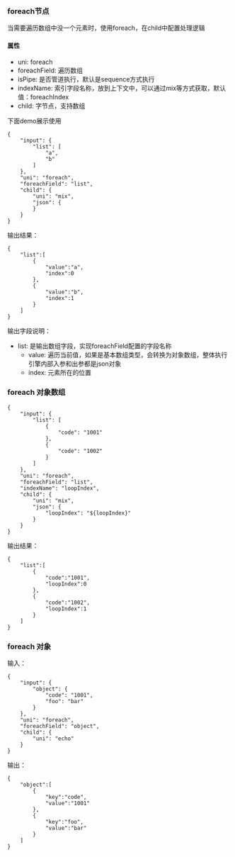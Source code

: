### foreach节点

当需要遍历数组中没一个元素时，使用foreach，在child中配置处理逻辑

#### 属性
- uni: foreach
- foreachField: 遍历数组
- isPipe: 是否管道执行，默认是sequence方式执行
- indexName: 索引字段名称，放到上下文中，可以通过mix等方式获取，默认值：foreachIndex
- child: 字节点，支持数组

下面demo展示使用
```
{
    "input": {
        "list": [
            "a",
            "b"
        ]
    },
    "uni": "foreach",
    "foreachField": "list",
    "child": {
        "uni": "mix",
        "json": {
        }
    }
}
```
输出结果：
```
{
	"list":[
		{
			"value":"a",
			"index":0
		},
		{
			"value":"b",
			"index":1
		}
	]
}
```
输出字段说明：
- list: 是输出数组字段，实现foreachField配置的字段名称
  - value: 遍历当前值，如果是基本数组类型，会转换为对象数组，整体执行引擎内部入参和出参都是json对象
  - index: 元素所在的位置

### foreach 对象数组

```
{
    "input": {
        "list": [
            {
                "code": "1001"
            },
            {
                "code": "1002"
            }
        ]
    },
    "uni": "foreach",
    "foreachField": "list",
    "indexName": "loopIndex",
    "child": {
        "uni": "mix",
        "json": {
            "loopIndex": "${loopIndex}"
        }
    }
}
```
输出结果：
```
{
	"list":[
		{
			"code":"1001",
			"loopIndex":0
		},
		{
			"code":"1002",
			"loopIndex":1
		}
	]
}
```
### foreach 对象

输入：
```
{
    "input": {
        "object": {
            "code": "1001",
            "foo": "bar"
        }
    },
    "uni": "foreach",
    "foreachField": "object",
    "child": {
        "uni": "echo"
    }
}
```
输出：
```
{
	"object":[
		{
			"key":"code",
			"value":"1001"
		},
		{
			"key":"foo",
			"value":"bar"
		}
	]
}
```